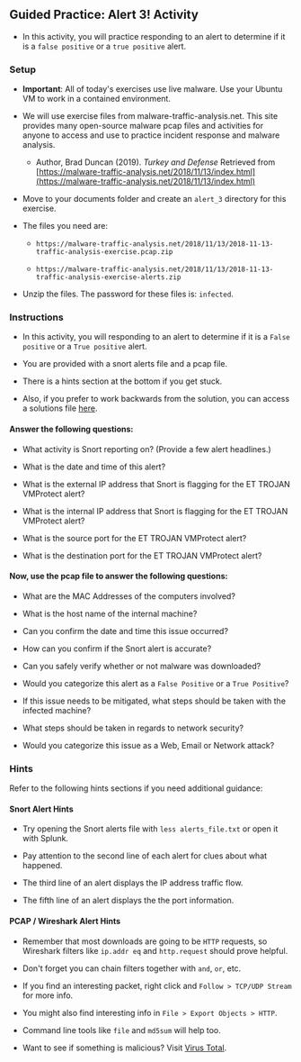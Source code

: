 ## Guided Practice: Alert 3! Activity

- In this activity, you will practice responding to an alert to determine if it is a `false positive` or a `true positive` alert.

### Setup

- **Important**: All of today's exercises use live malware. Use your Ubuntu VM to work in a contained environment.

- We will use exercise files from malware-traffic-analysis.net. This site provides many open-source malware pcap files and activities for anyone to access and use to practice incident response and malware analysis.

   - Author, Brad Duncan (2019). *Turkey and Defense* Retrieved from [https://malware-traffic-analysis.net/2018/11/13/index.html](https://malware-traffic-analysis.net/2018/11/13/index.html)

- Move to your documents folder and create an `alert_3` directory for this exercise.

- The files you need are:

  - `https://malware-traffic-analysis.net/2018/11/13/2018-11-13-traffic-analysis-exercise.pcap.zip`

  - `https://malware-traffic-analysis.net/2018/11/13/2018-11-13-traffic-analysis-exercise-alerts.zip`

- Unzip the files. The password for these files is: `infected`.

### Instructions

- In this activity, you will responding to an alert to determine if it is a `False positive` or a `True positive` alert. 

- You are provided with a snort alerts file and a pcap file.

- There is a hints section at the bottom if you get stuck. 

- Also, if you prefer to work backwards from the solution, you can access a solutions file [here](Activities/Alert_3/Solved/Readme.md).

#### Answer the following questions:

- What activity is Snort reporting on? (Provide a few alert headlines.)

- What is the date and time of this alert?

- What is the external IP address that Snort is flagging for the ET TROJAN VMProtect alert?

- What is the internal IP address that Snort is flagging for the ET TROJAN VMProtect alert?

- What is the source port for the ET TROJAN VMProtect alert?

- What is the destination port for the ET TROJAN VMProtect alert?

#### Now, use the pcap file to answer the following questions: 

- What are the MAC Addresses of the computers involved?

- What is the host name of the internal machine?

- Can you confirm the date and time this issue occurred?

- How can you confirm if the Snort alert is accurate?

- Can you safely verify whether or not malware was downloaded?

- Would you categorize this alert as a `False Positive` or a `True Positive`?

- If this issue needs to be mitigated, what steps should be taken with the infected machine?

- What steps should be taken in regards to network security?

- Would you categorize this issue as a Web, Email or Network attack?

### Hints

Refer to the following hints sections if you need additional guidance:

#### Snort Alert Hints

- Try opening the Snort alerts file with `less alerts_file.txt` or open it with Splunk.

- Pay attention to the second line of each alert for clues about what happened.

- The third line of an alert displays the IP address traffic flow.

- The fifth line of an alert displays the the port information.

#### PCAP / Wireshark Alert Hints

- Remember that most downloads are going to be `HTTP` requests, so Wireshark filters like `ip.addr eq` and `http.request` should prove helpful.

- Don't forget you can chain filters together with `and`, `or`, etc.

- If you find an interesting packet, right click and `Follow > TCP/UDP Stream` for more info.

- You might also find interesting info in `File > Export Objects > HTTP`.

- Command line tools like `file` and `md5sum` will help too.

- Want to see if something is malicious? Visit [Virus Total](https://www.virustotal.com/#/home/upload).